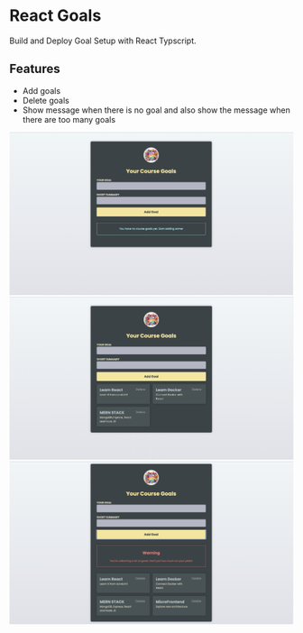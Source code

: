 # React Goals

Build and Deploy Goal Setup with React Typscript.

## Features

- Add goals
- Delete goals
- Show message when there is no goal and also show the message when there are too many goals

![](/screenshot/first.png)
![](/screenshot/second.png)
![](/screenshot/third.png)
